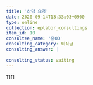 ```yaml
---
title: '상담 요청'
date: 2020-09-14T13:33:03+0900
type: online
collection: eplabor_consultings
item_id: 10
consultee_name: '홍OO'
consulting_category: 퇴직금
consulting_answer: |
    
consulting_status: waiting
---
```


1111
